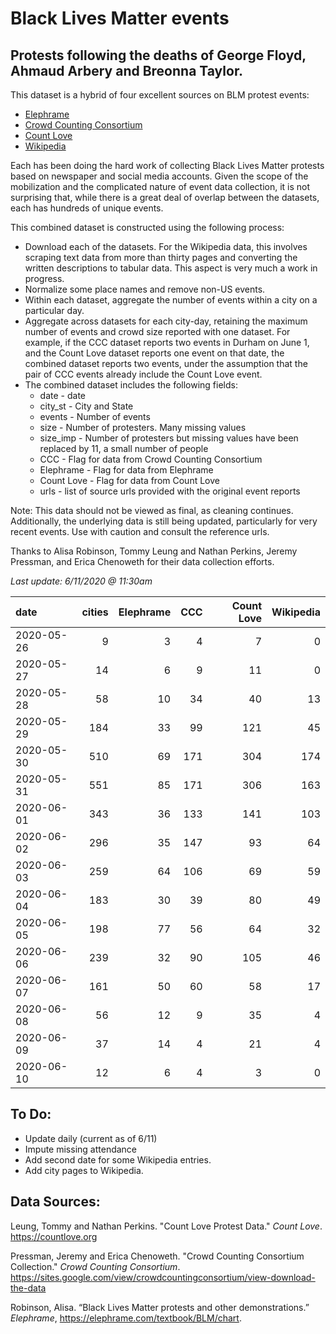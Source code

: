 # Black Lives Matter events
## Protests following the deaths of George Floyd, Ahmaud Arbery and Breonna Taylor.


This dataset is a hybrid of four excellent sources on BLM protest events:   
* [Elephrame](https://elephrame.com/textbook/BLM/chart)   
* [Crowd Counting Consortium](https://sites.google.com/view/crowdcountingconsortium/view-download-the-data?authuser=0)  
* [Count Love](https://countlove.org)
* [Wikipedia](https://en.wikipedia.org/wiki/List_of_George_Floyd_protests_in_the_United_States)

Each has been doing the hard work of collecting Black Lives Matter protests based on newspaper and social media accounts. Given the scope of the mobilization and the complicated nature of event data collection, it is not surprising that, while there is a great deal of overlap between the datasets, each has hundreds of unique events.

This combined dataset is constructed using the following process:   
* Download each of the datasets.  For the Wikipedia data, this involves scraping text data from more than thirty pages and converting the written descriptions to tabular data. This aspect is very much a work in progress.   
* Normalize some place names and remove non-US events.  
* Within each dataset, aggregate the number of events within a city on a particular day.   
* Aggregate across datasets for each city-day, retaining the maximum number of events and crowd size reported with one dataset. For example, if the CCC dataset reports two events in Durham on June 1, and the Count Love dataset reports one event on that date, the combined dataset reports two events, under the assumption that the pair of CCC events already include the  Count Love event.   
* The combined dataset includes the following fields:   
   * date - date    
   * city_st - City and State    
   * events - Number of events   
   * size - Number of protesters. Many missing values   
   * size_imp - Number of protesters but missing values have been replaced by 11, a small number of people   
   * CCC - Flag for data from Crowd Counting Consortium   
   * Elephrame - Flag for data from Elephrame   
   * Count Love    - Flag for data from Count Love    
   * urls - list of source urls provided with the original event reports   

Note: This data should not be viewed as final, as cleaning continues. Additionally, the underlying data is still being updated, particularly for very recent events. Use with caution and consult the reference urls.

Thanks to Alisa Robinson,  Tommy Leung and Nathan Perkins, Jeremy Pressman, and Erica Chenoweth for their data collection efforts.

_Last update: 6/11/2020 @ 11:30am_

| date       |   cities |   Elephrame |   CCC |   Count Love |   Wikipedia |
|:-----------|---------:|------------:|------:|-------------:|------------:|
| 2020-05-26 |        9 |           3 |     4 |            7 |           0 |
| 2020-05-27 |       14 |           6 |     9 |           11 |           0 |
| 2020-05-28 |       58 |          10 |    34 |           40 |          13 |
| 2020-05-29 |      184 |          33 |    99 |          121 |          45 |
| 2020-05-30 |      510 |          69 |   171 |          304 |         174 |
| 2020-05-31 |      551 |          85 |   171 |          306 |         163 |
| 2020-06-01 |      343 |          36 |   133 |          141 |         103 |
| 2020-06-02 |      296 |          35 |   147 |           93 |          64 |
| 2020-06-03 |      259 |          64 |   106 |           69 |          59 |
| 2020-06-04 |      183 |          30 |    39 |           80 |          49 |
| 2020-06-05 |      198 |          77 |    56 |           64 |          32 |
| 2020-06-06 |      239 |          32 |    90 |          105 |          46 |
| 2020-06-07 |      161 |          50 |    60 |           58 |          17 |
| 2020-06-08 |       56 |          12 |     9 |           35 |           4 |
| 2020-06-09 |       37 |          14 |     4 |           21 |           4 |
| 2020-06-10 |       12 |           6 |     4 |            3 |           0 |

## To Do:
* Update daily (current as of 6/11)
* Impute missing attendance
* Add second date for some Wikipedia entries.
* Add city pages to Wikipedia.


## Data Sources:
Leung, Tommy and Nathan Perkins. "Count Love Protest Data." *Count Love*. https://countlove.org

Pressman, Jeremy and Erica Chenoweth. "Crowd Counting Consortium Collection." *Crowd Counting Consortium*. https://sites.google.com/view/crowdcountingconsortium/view-download-the-data

Robinson, Alisa. “Black Lives Matter protests and other demonstrations.” *Elephrame*, https://elephrame.com/textbook/BLM/chart.
